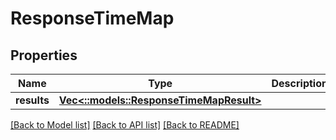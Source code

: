 # ResponseTimeMap

## Properties
Name | Type | Description | Notes
------------ | ------------- | ------------- | -------------
**results** | [**Vec<::models::ResponseTimeMapResult>**](ResponseTimeMapResult.md) |  | 

[[Back to Model list]](../README.md#documentation-for-models) [[Back to API list]](../README.md#documentation-for-api-endpoints) [[Back to README]](../README.md)


